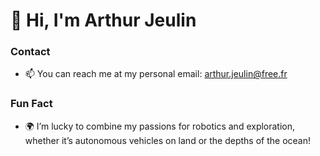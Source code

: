 # 👋 Hi, I'm Arthur Jeulin

### Contact
- 📫 You can reach me at my personal email: [arthur.jeulin@free.fr](mailto:arthur.jeulin@free.fr)

### Fun Fact
- 🌍 I’m lucky to combine my passions for robotics and exploration, whether it’s autonomous vehicles on land or the depths of the ocean!
